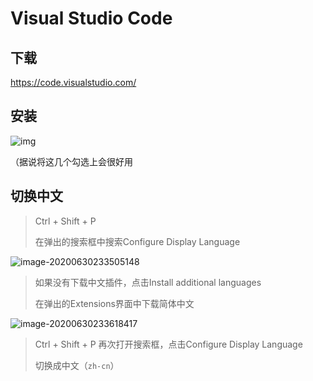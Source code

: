 # Visual Studio Code

## 下载

https://code.visualstudio.com/

## 安装

![img](https://upload-images.jianshu.io/upload_images/9799874-8740558fd1793cae.png?imageMogr2/auto-orient/strip|imageView2/2/w/582/format/webp)

（据说将这几个勾选上会很好用

## 切换中文

> Ctrl + Shift + P 
>
> 在弹出的搜索框中搜索Configure Display Language

![image-20200630233505148](C:\Users\30934\AppData\Roaming\Typora\typora-user-images\image-20200630233505148.png)



> 如果没有下载中文插件，点击Install additional languages
>
> 在弹出的Extensions界面中下载简体中文

![image-20200630233618417](C:\Users\30934\AppData\Roaming\Typora\typora-user-images\image-20200630233618417.png)



> Ctrl + Shift + P 再次打开搜索框，点击Configure Display Language 
>
> 切换成中文（`zh-cn`）